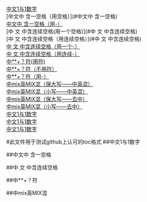 [中文1与1数字](#中文1与1数字)  
[中文中 含一空格（用空格）](#中文中 含一空格)  
[中文中 含一空格（用-）](#中文中-含一空格)   
[中   文  中含连续空格(用一个空格)](#中 文 中含连续空格)  
[中   文  中含连续空格（用连续空格）](#中   文  中含连续空格)  
[中   文  中含连续空格（用一个-）](#中-文-中含连续空格)   
[中   文  中含连续空格（用连续-）](#中---文--中含连续空格)  
[中**+？符(用符)](#中**+?符)  
[中**+？符（不用符）](#中符)  
[中**+？符（用-）](#中-符)  
[中mix英MIX混（保大写——中英混）](#中mix英MIX混)  
[中mix英MIX混（小写——中英混）](#中mix英mix混)  
[中mix英MIX混（保大写——去中）](#mixMIX)  
[中mix英MIX混（小写——去中）](#mixmix)  
[中文1与1数字](#中文1与1数字)  
[中文1与1数字](#中文1与1数字)  
[中文1与1数字](#中文1与1数字)  



#此文件用于测试github上认可的toc格式
##中文1与1数字

##中文中 含一空格

##中   文  中含连续空格

##中**+？符

##中mix英MIX混

##

##

##